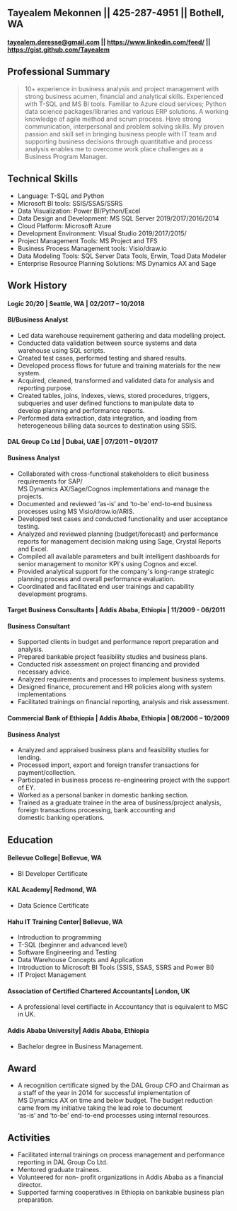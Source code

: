 ## Tayealem Mekonnen || 425-287-4951 || Bothell, WA
#### tayealem.deresse@gmail.com || https://www.linkedin.com/feed/ || https://gist.github.com/Tayealem

## Professional Summary	
 > 10+ experience in business analysis and project management with strong business acumen, financial and analytical skills. Experienced with T-SQL and MS BI tools. Familiar to Azure cloud services; Python data science packages/libraries and various ERP solutions. A working knowledge of agile method and scrum process. Have strong communication, interpersonal and problem solving skills. My proven passion and skill set in bringing business people with IT team and supporting business decisions through quantitative and process analysis enables me to overcome work place challenges as a Business Program Manager. 
 
## Technical Skills 	
* Language: T-SQL and Python	 
* Microsoft BI tools: SSIS/SSAS/SSRS	
* Data Visualization: Power BI/Python/Excel	
* Data Design and Development: MS SQL Server 2019/2017/2016/2014	
* Cloud Platform: Microsoft Azure	
* Development Environment: Visual Studio 2019/2017/2015/ 	
* Project Management Tools: MS Project and TFS	
* Business Process Management tools: Visio/draw.io	
* Data Modeling Tools: SQL Server Data Tools, Erwin, Toad Data Modeler 	
* Enterprise Resource Planning Solutions: MS Dynamics AX and Sage	
	
## Work History 	
#### Logic 20/20 | Seattle, WA | 02/2017 – 10/2018	
#### BI/Business Analyst	
* Led data warehouse requirement gathering and data modelling project.	
* Conducted data validation between source systems and data warehouse using SQL scripts.	
* Created test cases, performed testing and shared results.	
* Developed process flows for future and training materials for the new system.	
* Acquired, cleaned, transformed and validated data for analysis and reporting purpose.	
* Created tables, joins, indexes, views, stored procedures, triggers, subqueries and user defined functions to manipulate data to 	
  develop planning and performance reports.	
* Performed data extraction, data integration, and loading from heterogeneous billing data sources to destination using SSIS.	

#### DAL Group Co Ltd | Dubai, UAE | 07/2011 – 01/2017	
#### Business Analyst	
* Collaborated with cross-functional stakeholders to elicit business requirements for SAP/	
  MS Dynamics AX/Sage/Cognos implementations and manage the projects.	
* Documented and reviewed ‘as-is’ and ‘to-be’ end-to-end business processes using MS Visio/drow.io/ARIS. 	
* Developed test cases and conducted functionality and user acceptance testing.	
* Analyzed and reviewed planning (budget/forecast) and performance reports for management decision making using Sage, Crystal Reports 	
  and Excel. 	
* Compiled all available parameters and built intelligent dashboards for senior management to monitor KPI's using Cognos and excel.	
* Provided analytical support for the company's long-range strategic planning process and overall performance evaluation.	
* Coordinated and facilitated end user trainings and capability development programs. 	

#### Target Business Consultants | Addis Ababa, Ethiopia | 11/2009 - 06/2011	
#### Business Consultant                                       	
* Supported clients in budget and performance report preparation and analysis.	
* Prepared bankable project feasibility studies and business plans. 	
* Conducted risk assessment on project financing and provided necessary advice.	
* Analyzed requirements and processes to implement business systems.	
* Designed finance, procurement and HR policies along with system implementations 	
* Facilitated trainings on financial reporting, analysis and risk assessment.	

#### Commercial Bank of Ethiopia | Addis Ababa, Ethiopia | 08/2006 – 10/2009	
#### Business Analyst                                 	
* Analyzed and appraised business plans and feasibility studies for lending.	
* Processed import, export and foreign transfer transactions for payment/collection.	
* Participated in business process re-engineering project with the support of EY.	
* Worked as a personal banker in domestic banking section.	
* Trained as a graduate trainee in the area of business/project analysis, foreign transactions processing, bank accounting and 	
  domestic banking operations.	

## Education 

#### Bellevue College| Bellevue, WA 	
* BI Developer Certificate

#### KAL Academy| Redmond, WA 	
* Data Science Certificate	

#### Hahu IT Training Center| Bellevue, WA 	
* Introduction to programming	
* T-SQL (beginner and advanced level)	
* Software Engineering and Testing	
* Data Warehouse Concepts and Application	
* Introduction to Microsoft BI Tools (SSIS, SSAS, SSRS and Power BI)
* IT Project Management

#### Association of Certified Chartered Accountants| London, UK 	 
* A professional level certifiacte in Accountancy that is equivalent to MSC in UK.	

#### Addis Ababa University| Addis Ababa, Ethiopia 	
* Bachelor degree in Business Management.  	

## Award ##	
* A recognition certificate signed by the DAL Group CFO and Chairman as a staff of the year in 2014 for successful implementation of 	
  MS Dynamics AX on time and below budget. The budget reduction came from my initiative taking the lead role to document 	
  ‘as-is’ and ‘to-be’ end-to-end processes using internal resources.	

## Activities ##	
* Facilitated internal trainings on process management and performance reporting in DAL Group Co Ltd.	
* Mentored graduate trainees.	
* Volunteered for non- profit organizations in Addis Ababa as a financial director. 	
* Supported farming cooperatives in Ethiopia on bankable business plan preparation.
